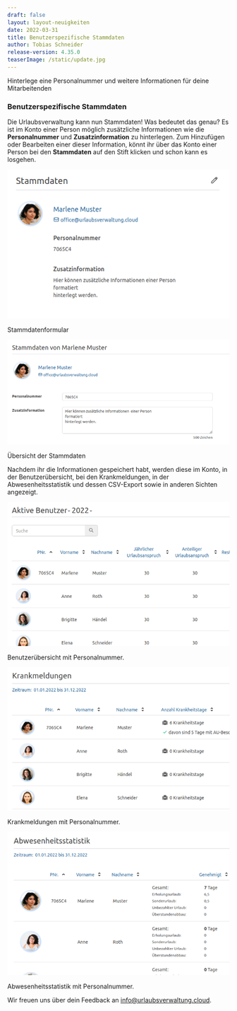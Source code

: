 ```yaml
---
draft: false
layout: layout-neuigkeiten
date: 2022-03-31
title: Benutzerspezifische Stammdaten
author: Tobias Schneider
release-version: 4.35.0
teaserImage: /static/update.jpg
---
```


Hinterlege eine Personalnummer und weitere Informationen für deine Mitarbeitenden

<!-- more -->

### Benutzerspezifische Stammdaten

Die Urlaubsverwaltung kann nun Stammdaten! Was bedeutet das genau? Es ist im Konto einer Person möglich zusätzliche Informationen
wie die **Personalnummer** und **Zusatzinformation** zu hinterlegen. Zum Hinzufügen oder Bearbeiten einer dieser Information,
könnt ihr über das Konto einer Person bei den __Stammdaten__ auf den Stift klicken und schon kann es losgehen.  

<div class="flex my-8 gap-4 flex-col md:flex-row">
    <div>
        <picture>
            <source srcset="basedata-account-overview.avif" type="image/avif" />
            <img
              src="basedata-account-overview.png"
              alt="Eingabe der Stammdaten"
              decoding="async"
              loading="lazy"
              class="rounded-lg"
            />
        </picture>
        <p class="text-sm text-center">Stammdatenformular</p>
    </div>
    <div>
        <picture>
            <source srcset="basedata-input.avif" type="image/avif" />
            <img
              src="basedata-input.png"
              alt="Eingabe der Stammdaten"
              decoding="async"
              loading="lazy"
              class="rounded-lg"
            />
        </picture>
        <p class="text-sm text-center">Übersicht der Stammdaten</p>
    </div>
</div>

Nachdem ihr die Informationen gespeichert habt, werden diese im Konto, in der Benutzerübersicht, bei den Krankmeldungen,
in der Abwesenheitsstatistik und dessen CSV-Export sowie in anderen Sichten angezeigt.

<div class="flex my-8 gap-4 flex-col md:flex-row">
    <div>
        <picture>
            <source srcset="benutzeruebersicht.avif" type="image/avif" />
            <img
              src="benutzeruebersicht.png"
              alt="Benutzeruebersicht mit Personalnummer"
              decoding="async"
              loading="lazy"
              class="rounded-lg"
            />
        </picture>
      <p class="text-sm text-center">Benutzerübersicht mit Personalnummer.</p>
    </div>
    <div>
        <picture>
            <source srcset="krankmeldungen.avif" type="image/avif" />
            <img
              src="krankmeldungen.png"
              alt="Krankmeldungen mit Personalnummer"
              decoding="async"
              loading="lazy"
              class="rounded-lg"
            />
        </picture>
      <p class="text-sm text-center">Krankmeldungen mit Personalnummer.</p>
    </div>
    <div>
        <picture>
            <source srcset="abwesenheitsstatistik.avif" type="image/avif" />
            <img
              src="abwesenheitsstatistik.png"
              alt="Abwesenheitsstatistik mit Personalnummer"
              decoding="async"
              loading="lazy"
              class="rounded-lg"
            />
        </picture>
        <p class="text-sm text-center">Abwesenheitsstatistik mit Personalnummer.</p>
    </div>
</div>

Wir freuen uns über dein Feedback an <a href="mailto:info@urlaubsverwaltung.cloud?subject=Feedback">info@urlaubsverwaltung.cloud</a>.
